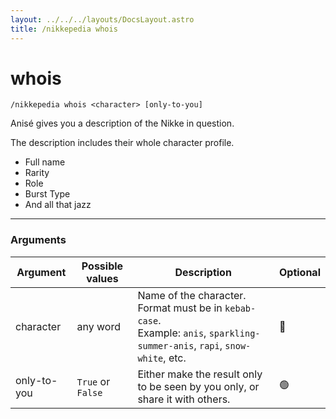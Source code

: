 ```yaml
---
layout: ../../../layouts/DocsLayout.astro
title: /nikkepedia whois
---
```


# whois

`/nikkepedia whois <character> [only-to-you]`

Anisé gives you a description of the Nikke in question.

The description includes their whole character profile.
- Full name
- Rarity
- Role
- Burst Type
- And all that jazz

---

### Arguments

| Argument | Possible values | Description | Optional |
| --- | --- | --- | --- |
| character | any word | Name of the character. Format must be in `kebab-case`.<br>Example: `anis`, `sparkling-summer-anis`, `rapi`, `snow-white`, etc. | 🔴 |
| only-to-you | `True` or `False` | Either make the result only to be seen by you only, or share it with others. | 🟢 |